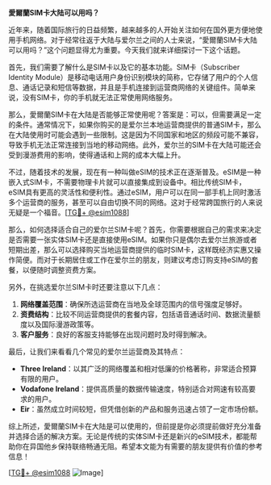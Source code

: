 **愛爾蘭SIM卡大陆可以用吗？**

近年来，随着国际旅行的日益频繁，越来越多的人开始关注如何在国外更方便地使用手机网络。对于经常往返于大陆与爱尔兰之间的人士来说，“愛爾蘭SIM卡大陆可以用吗？”这个问题显得尤为重要。今天我们就来详细探讨一下这个话题。

首先，我们需要了解什么是SIM卡以及它的基本功能。SIM卡（Subscriber Identity Module）是移动电话用户身份识别模块的简称，它存储了用户的个人信息、通话记录和短信等数据，并且是手机连接到运营商网络的关键组件。简单来说，没有SIM卡，你的手机就无法正常使用网络服务。

那么，愛爾蘭SIM卡在大陆是否能够正常使用呢？答案是：可以，但需要满足一定的条件。通常情况下，如果你购买的是爱尔兰本地运营商提供的普通SIM卡，那么在大陆使用时可能会遇到一些限制。这是因为不同国家和地区的频段可能不兼容，导致手机无法正常连接到当地的移动网络。此外，爱尔兰的SIM卡在大陆可能还会受到漫游费用的影响，使得通话和上网的成本大幅上升。

不过，随着技术的发展，现在有一种叫做eSIM的技术正在逐渐普及。eSIM是一种嵌入式SIM卡，不需要物理卡片就可以直接集成到设备中。相比传统SIM卡，eSIM具有更高的灵活性和便利性。通过eSIM，用户可以在同一部手机上同时激活多个运营商的服务，甚至可以自由切换不同的网络。这对于经常跨国旅行的人来说无疑是一个福音。[[TG💪+ @esim1088](https://t.me/s/esim1088)]

那么，如何选择适合自己的爱尔兰SIM卡呢？首先，你需要根据自己的需求来决定是否需要一张实体SIM卡还是直接使用eSIM。如果你只是偶尔去爱尔兰旅游或者短期出差，那么可以选择购买当地运营商提供的临时SIM卡，这样既经济实惠又操作简便。而对于长期居住或工作在爱尔兰的朋友，则建议考虑订购支持eSIM的套餐，以便随时调整资费方案。

另外，在挑选爱尔兰SIM卡时还要注意以下几点：

1. **网络覆盖范围**：确保所选运营商在当地及全球范围内的信号强度足够好。
2. **资费结构**：比较不同运营商提供的套餐内容，包括语音通话时间、数据流量额度以及国际漫游政策等。
3. **客户服务**：良好的客服支持能够在出现问题时及时得到解决。

最后，让我们来看看几个常见的爱尔兰运营商及其特点：

- **Three Ireland**：以其广泛的网络覆盖和相对低廉的价格著称，非常适合预算有限的用户。
- **Vodafone Ireland**：提供高质量的数据传输速度，特别适合对网速有较高要求的用户。
- **Eir**：虽然成立时间较短，但凭借创新的产品和服务迅速占领了一定市场份额。

综上所述，愛爾蘭SIM卡在大陆是可以使用的，但前提是你必须提前做好充分准备并选择合适的解决方案。无论是传统的实体SIM卡还是新兴的eSIM技术，都能帮助你在异国他乡保持联络畅通无阻。希望本文能为有需要的朋友提供有价值的参考信息！

[[TG💪+ @esim1088](https://t.me/s/esim1088) ![Image](https://i.postimg.cc/4NQfJmqS/Snipaste-2025-05-13-00-14-12.png)]